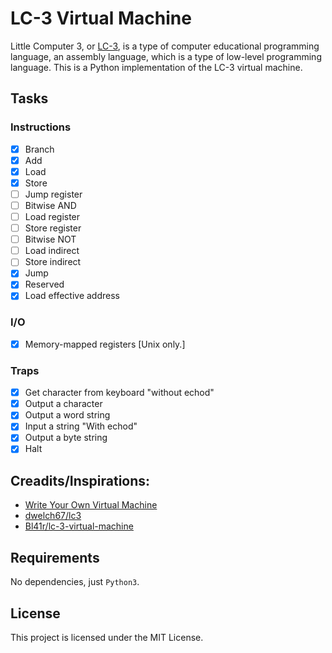 # LC-3 Virtual Machine
Little Computer 3, or [LC-3](https://en.wikipedia.org/wiki/LC-3), is a type of computer educational programming language, an assembly language, which is a type of low-level programming language.
This is a Python implementation of the LC-3 virtual machine.

## Tasks
### Instructions
- [x] Branch
- [x] Add
- [x] Load
- [x] Store
- [ ] Jump register
- [ ] Bitwise AND
- [ ] Load register
- [ ] Store register
- [ ] Bitwise NOT
- [ ] Load indirect
- [ ] Store indirect
- [x] Jump
- [x] Reserved
- [x] Load effective address
### I/O
- [x] Memory-mapped registers [Unix only.]
### Traps
- [x] Get character from keyboard "without echod"
- [x] Output a character
- [x] Output a word string
- [x] Input a string "With echod"
- [x] Output a byte string
- [x] Halt

## Creadits/Inspirations:
 - [Write Your Own Virtual Machine](https://justinmeiners.github.io/lc3-vm/index.html#)
 - [dwelch67/lc3](https://github.com/dwelch67/lc3)
 - [Bl41r/lc-3-virtual-machine](https://github.com/Bl41r/lc-3-virtual-machine)

## Requirements
No dependencies, just `Python3`.

## License
This project is licensed under the MIT License.